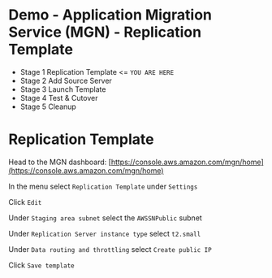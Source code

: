 # Demo - Application Migration Service (MGN) - Replication Template

- Stage 1 Replication Template <= `YOU ARE HERE`
- Stage 2 Add Source Server
- Stage 3 Launch Template
- Stage 4 Test & Cutover
- Stage 5 Cleanup

# Replication Template

Head to the MGN dashboard: [https://console.aws.amazon.com/mgn/home](https://console.aws.amazon.com/mgn/home) 

In the menu select `Replication Template` under `Settings`

Click `Edit`

Under `Staging area subnet` select the `AWSSNPublic` subnet

Under `Replication Server instance type` select `t2.small`

Under `Data routing and throttling` select `Create public IP`

Click `Save template`
